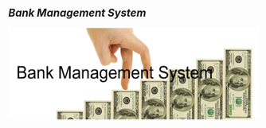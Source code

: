 ## _Bank Management System_

![Description](https://github.com/Akshatamitvyas/Mini_project/blob/main/Requirements/Image.png)
